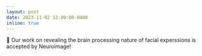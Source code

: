 ```yaml
---
layout: post
date: 2023-11-02 12:00:00-0400
inline: true
---
```


📄 Our work on revealing the brain processing nature of facial experssions is accepted by Neuroimage!